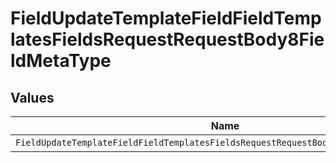 # FieldUpdateTemplateFieldFieldTemplatesFieldsRequestRequestBody8FieldMetaType


## Values

| Name                                                                                 | Value                                                                                |
| ------------------------------------------------------------------------------------ | ------------------------------------------------------------------------------------ |
| `FieldUpdateTemplateFieldFieldTemplatesFieldsRequestRequestBody8FieldMetaTypeNumber` | number                                                                               |
